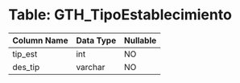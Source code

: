 # Table: GTH_TipoEstablecimiento

| Column Name | Data Type | Nullable |
|-------------|-----------|----------|
| tip_est | int | NO |
| des_tip | varchar | NO |
